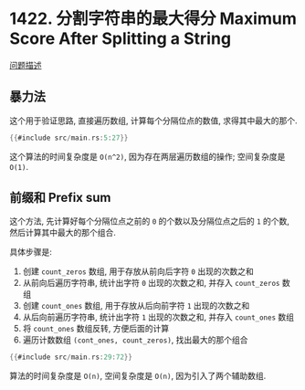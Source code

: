 # 1422. 分割字符串的最大得分 Maximum Score After Splitting a String

[问题描述](https://leetcode.com/problems/maximum-score-after-splitting-a-string)

## 暴力法

这个用于验证思路, 直接遍历数组, 计算每个分隔位点的数值, 求得其中最大的那个.

```rust
{{#include src/main.rs:5:27}}
```

这个算法的时间复杂度是 `O(n^2)`, 因为存在两层遍历数组的操作; 空间复杂度是 `O(1)`.

## 前缀和 Prefix sum

这个方法, 先计算好每个分隔位点之前的 `0` 的个数以及分隔位点之后的 `1` 的个数,
然后计算其中最大的那个组合.

具体步骤是:

1. 创建 `count_zeros` 数组, 用于存放从前向后字符 `0` 出现的次数之和
2. 从前向后遍历字符串, 统计出字符 `0` 出现的次数之和, 并存入 `count_zeros` 数组
3. 创建 `count_ones` 数组, 用于存放从后向前字符 `1` 出现的次数之和
4. 从后向前遍历字符串, 统计出字符 `1` 出现的次数之和, 并存入 `count_ones` 数组
5. 将 `count_ones` 数组反转, 方便后面的计算
6. 遍历计数数组 `(cont_ones, count_zeros)`, 找出最大的那个组合

```rust
{{#include src/main.rs:29:72}}
```

算法的时间复杂度是 `O(n)`, 空间复杂度是 `O(n)`, 因为引入了两个辅助数组.
